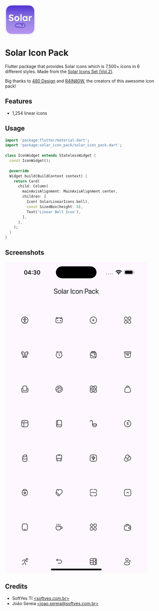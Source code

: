 <img width="100" height="100" src="assets/logo.png" alt="app logo">

# Solar Icon Pack

Flutter package that provides Solar icons which is 7,500+ icons in 6 different styles.
Made from the [Solar Icons Set (Vol.2)](https://www.figma.com/community/file/1396367368966571051/solar-icons-set-vol-2).

Big thanks to [480 Design](https://www.figma.com/@480design) and [R4IN80W](https://www.figma.com/@voidrainbow), the creators of this awesome icon pack!

## Features

* 1,254 linear icons

## Usage

```dart
import 'package:flutter/material.dart';
import 'package:solar_icon_pack/solar_icon_pack.dart';

class IconWidget extends StatelessWidget {
  const IconWidget();

  @override
  Widget build(BuildContext context) {
    return Card(
      child: Column(
        mainAxisAlignment: MainAxisAlignment.center,
        children: [
          Icon( SolarLinearIcons.bell),
          const SizedBox(height: 8),
          Text('Linear Bell Icon'),
        ],
      ),
    );
  }
}
```

## Screenshots

![Example App](assets/screenshots/image.png)

## Credits

* SoftYes TI [\<softyes.com.br\>](https://softyes.com.br)
* João Sereia [\<joao.sereia@softyes.com.br\>](mailto:joao.sereia@softyes.com.br)
